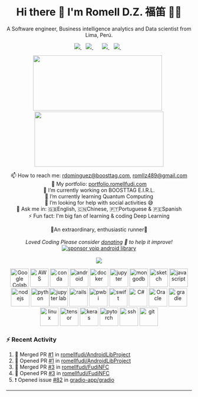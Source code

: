 <h1 align='center'>
  Hi there 👋 I'm Romell D.Z. 福笛 👨‍💻
</h1>

<p align='center'>
  A Software engineer, Business intelligence analytics and Data scientist from Lima, Perú.
</p>

<p align='center'>
  
  <a href="https://www.twitter.com/romellfudi/">
    <img src="https://img.shields.io/badge/twitter-%2300ACEE.svg?&style=for-the-badge&logo=twitter&logoColor=white" />
  </a>&nbsp;&nbsp;
  <a href="https://wa.me/51952645566?text=Hi!%20Romell">
    <img src="https://img.shields.io/badge/WHATSAPP-%2325D366.svg?&style=for-the-badge&logo=whatsapp&logoColor=white" />    
  </a>&nbsp;&nbsp;
<!--   <a href="https://telegram.me/romellfudi/">
    <img src="https://img.shields.io/badge/telegram-%2300ACEE.svg?&style=for-the-badge&logo=telegram&logoColor=white" /> -->
  </a>&nbsp;&nbsp;
  <a href="https://www.linkedin.com/in/romell-dominguez/">
    <img src="https://img.shields.io/badge/linkedin-%230077B5.svg?&style=for-the-badge&logo=linkedin&logoColor=white" />
  </a>&nbsp;&nbsp;
  <a href="https://instagram.com/romellfudi">
    <img src="https://img.shields.io/badge/instagram-%23E4405F.svg?&style=for-the-badge&logo=instagram&logoColor=white" />        
  </a>&nbsp;&nbsp;
  
</p>

<p align='center'>
  <a href="#"><img src="https://github-readme-stats.vercel.app/api?username=romellfudi&show_icons=true&count_private=true&theme=dark" width="350" height="150"></a>&nbsp;&nbsp;
  <a href="#"><img src="https://github-readme-stats.vercel.app/api/top-langs/?username=romellfudi&layout=compact&theme=dark" width="350" height="150"></a>

<p align='center'>
  📫 How to reach me: <a href='mailto:rdominguez@boosttag.com'>rdominguez@boosttag.com</a>, <a href='mailto:romllz489@gmail.com'>romllz489@gmail.com</a><br>
  🍱 My portfolio: <a href='http://portfolio.romellfudi.com/'>portfolio.romellfudi.com</a><br>
  🔭 I’m currently working on BOOSTTAG E.I.R.L.</br>
  🌱 I’m currently learning Quantum Computing</br>
  🤔 I’m looking for help with social activities 😅</br>
  💬 Ask me in: 🇬🇧English, 🇨🇳Chinese, 🇵🇹Portuguese & 🇵🇪Spanish</br>
  ⚡ Fun fact: I'm big fan of learning & coding Deep Learning
</p>  
<p align='center'> 🏃An extraordinary, enthusiastic runner👊 </br></br>
<i>Loved Coding Please consider <a href="https://paypal.me/romellfudi/15">donating</a>  💸 to help it improve!</i></br>
<a href="https://www.paypal.me/romellfudi/15"><img src="https://img.shields.io/badge/support-PayPal-blue?logo=PayPal&style=flat-square&label=Donate" alt="sponsor voip android library"/></a> </br></br>
  <a href="#"><img src="https://badges.pufler.dev/visits/romellfudi/romellfudi"></a> 
</p>

<p align="center"><img src="https://avatars0.githubusercontent.com/u/33467679" title="Google Colab" width="50" height="50"/> <img src="https://devicons.github.io/devicon/devicon.git/icons/amazonwebservices/amazonwebservices-original-wordmark.svg" title="AWS" width="50" height="50"/>  <img src="https://avatars2.githubusercontent.com/u/3571983" title="conda" width="50" height="50"/> <img src="https://devicons.github.io/devicon/devicon.git/icons/android/android-original.svg" title="android" width="50" height="50"/> <img src="https://devicons.github.io/devicon/devicon.git/icons/docker/docker-original.svg" title="docker" width="50" height="50"/> <img src="https://avatars1.githubusercontent.com/u/7388996" title="jupyter" width="50" height="50"/> <img src="https://devicons.github.io/devicon/devicon.git/icons/mongodb/mongodb-original.svg" title="mongodb" width="50" height="50"/> <img src="https://devicons.github.io/devicon/devicon.git/icons/sketch/sketch-original.svg" title="sketch" width="50" height="50"/> <img src="https://devicons.github.io/devicon/devicon.git/icons/javascript/javascript-original.svg" title="javascript" width="50" height="50"/> <img src="https://devicons.github.io/devicon/devicon.git/icons/nodejs/nodejs-original.svg" title="nodejs" width="50" height="50"/> <img src="https://devicons.github.io/devicon/devicon.git/icons/python/python-original.svg" title="python" width="50" height="50"/><img src="https://avatars1.githubusercontent.com/u/22800682" title="jupyter lab" width="50" height="50"/> <img src="https://devicons.github.io/devicon/devicon.git/icons/rails/rails-plain.svg" title="rails" width="50" height="50"/> <img src="https://avatars0.githubusercontent.com/u/42988494" title="pwbi" width="50" height="50"/> <img src="https://devicons.github.io/devicon/devicon.git/icons/swift/swift-original.svg" title="swift" width="50" height="50"/> <img src="https://devicons.github.io/devicon/devicon.git/icons/csharp/csharp-original.svg" title="C#" width="50" height="50"/> <img src="https://devicons.github.io/devicon/devicon.git/icons/oracle/oracle-original.svg" title="Oracle" width="50" height="50"/> <img src="https://devicons.github.io/devicon/devicon.git/icons/gradle/gradle-plain.svg" title="gradle" width="50" height="50"/> <img src="https://devicons.github.io/devicon/devicon.git/icons/linux/linux-original.svg" title="linux" width="50" height="50"/> <img src="https://avatars1.githubusercontent.com/u/15658638" title="tensor" width="50" height="50"/> <img src="https://avatars0.githubusercontent.com/u/34455048" title="keras" width="50" height="50"/> <img src="https://avatars0.githubusercontent.com/u/21003710" title="pytorch" width="50" height="50"/> <img src="https://devicons.github.io/devicon/devicon.git/icons/ssh/ssh-original-wordmark.svg" title="ssh" width="50" height="50"/> <img src="https://devicons.github.io/devicon/devicon.git/icons/git/git-original.svg" title="git" width="50" height="50"/></p>

### :zap: Recent Activity

<!--START_SECTION:activity-->
1. 🎉 Merged PR [#1](https://github.com/romellfudi/AndroidLibProject/pull/1) in [romellfudi/AndroidLibProject](https://github.com/romellfudi/AndroidLibProject)
2. 💪 Opened PR [#1](https://github.com/romellfudi/AndroidLibProject/pull/1) in [romellfudi/AndroidLibProject](https://github.com/romellfudi/AndroidLibProject)
3. 🎉 Merged PR [#3](https://github.com/romellfudi/FudiNFC/pull/3) in [romellfudi/FudiNFC](https://github.com/romellfudi/FudiNFC)
4. 💪 Opened PR [#3](https://github.com/romellfudi/FudiNFC/pull/3) in [romellfudi/FudiNFC](https://github.com/romellfudi/FudiNFC)
5. ❗️ Opened issue [#82](https://github.com/gradio-app/gradio/issues/82) in [gradio-app/gradio](https://github.com/gradio-app/gradio)
<!--END_SECTION:activity-->
---
